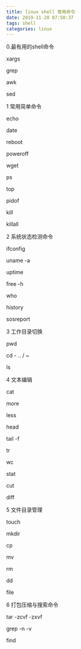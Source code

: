 ```yaml
---
title: linux shell 常用命令
date: 2019-11-20 07:50:37
tags: shell
categories: linux
---
```


0.最有用的shell命令

xargs

grep

awk

sed

<!--more-->

1 常用简单命令

echo

date

reboot

poweroff

wget

ps

top

pidof

kill

killall

 

2 系统状态检测命令

ifconfig

uname -a

uptime

free -h

who

history

sosreport

 

3 工作目录切换

pwd

cd - .. / ~

ls

 

4 文本编辑

cat

more

less

head

tail -f

tr

wc

stat

cut

diff

 

5 文件目录管理

touch

mkdir

cp

mv

rm

dd

file

 

6 打包压缩与搜索命令

tar -zcvf -zxvf

grep -n -v

find

 
